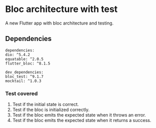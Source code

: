 
# Bloc architecture with test

A new Flutter app with bloc architecture and testing.

## Dependencies

```
dependencies:  
dio: ^5.4.2  
equatable: ^2.0.5  
flutter_bloc: ^8.1.5  
```

```
dev_dependencies:  
bloc_test: ^9.1.7  
mocktail: ^1.0.3
```

### Test covered
1. Test if the initial state is correct.
2. Test if the bloc is initialized correctly.
3. Test if the bloc emits the expected state when it throws an error.
4. Test if the bloc emits the expected state when it returns a success.